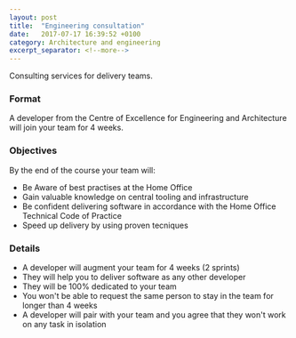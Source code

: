 ```yaml
---
layout: post
title:  "Engineering consultation"
date:   2017-07-17 16:39:52 +0100
category: Architecture and engineering
excerpt_separator: <!--more-->
---
```


Consulting services for delivery teams.

### Format

A developer from the Centre of Excellence for Engineering and Architecture will join your team for 4 weeks.

### Objectives

By the end of the course your team will:

- Be Aware of best practises at the Home Office
- Gain valuable knowledge on central tooling and infrastructure
- Be confident delivering software in accordance with the Home Office Technical Code of Practice
- Speed up delivery by using proven tecniques

### Details

- A developer will augment your team for 4 weeks (2 sprints)
- They will help you to deliver software as any other developer
- They will be 100% dedicated to your team
- You won't be able to request the same person to stay in the team for longer than 4 weeks
- A developer will pair with your team and you agree that they won't work on any task in isolation
